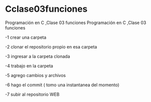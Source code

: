 # Cclase03funciones
Programación en C ,Clase 03  funciones
Programación en C ,Clase 03 funciones

-1 crear una carpeta

-2 clonar el repositorio propio en esa carpeta

-3 ingresar a la carpeta clonada

-4 trabajo en la carpeta

-5 agrego cambios y archivos

-6 hago el commit ( tomo una instantanea del momento)

-7 subir al repositorio WEB
